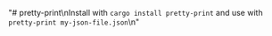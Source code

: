 "# pretty-print\nInstall with `cargo install pretty-print` and use with `pretty-print my-json-file.json`\n"  
